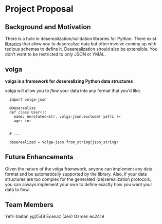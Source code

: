 # Project Proposal


## Background and Motivation
There is a hole in deserealization/validation libraries for Python. There exist [libraries](https://json-schema.org/) that allow you to deserealize data but often involve coming up with tedious schemas to define it. Deserealization should also be extensible. You don't want to be restricted to only JSON or YMAL.

## volga

**volga is a framework for *de*serealizing Python data structures**

volga will allow you to *flow* your data into any format that you'd like.

```python3
  import volga-json
  
  @Deserealize
  def class User():
    name: Annotated<str, volga-json.exclude('yefri')>
    age: int
  
  
  # ...
  
  deserealized = volga-json.from_string(json_string)
```

## Future Enhancements

Given the nature of the volga framework, anyone can implement any data format and be automatically supported by the library. Also, if your data structures are too complex for the generated (de)serealization protocols, you can always implement your own to define exactly how you want your data to flow.

## Team Members
Yefri Gaitan  yg2548
Ecenaz (Jen) Ozmen eo2419
